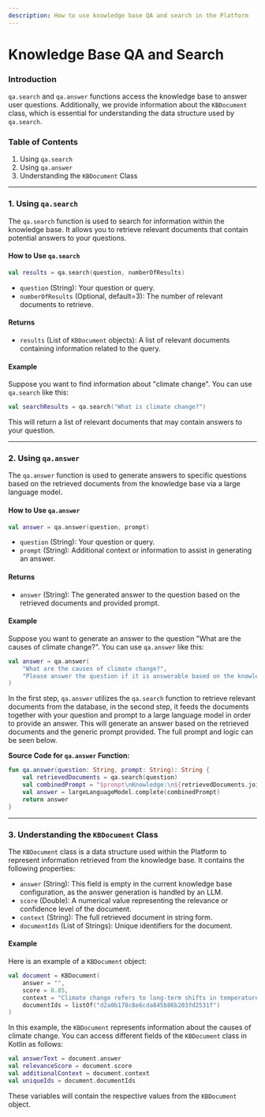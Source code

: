 ```yaml
---
description: How to use knowledge base QA and search in the Platform
---
```


# Knowledge Base QA and Search

### Introduction

`qa.search` and `qa.answer` functions access the knowledge base to answer user questions. Additionally, we provide information about the `KBDocument` class, which is essential for understanding the data structure used by `qa.search`.

### Table of Contents

1. Using `qa.search`
2. Using `qa.answer`
3. Understanding the `KBDocument` Class

***

### 1. Using `qa.search`

The `qa.search` function is used to search for information within the knowledge base. It allows you to retrieve relevant documents that contain potential answers to your questions.

#### How to Use `qa.search`

```kotlin
val results = qa.search(question, numberOfResults)
```

* `question` (String): Your question or query.
* `numberOfResults` (Optional, default=3): The number of relevant documents to retrieve.

#### Returns

* `results` (List of `KBDocument` objects): A list of relevant documents containing information related to the query.

#### Example

Suppose you want to find information about "climate change". You can use `qa.search` like this:

```kotlin
val searchResults = qa.search("What is climate change?")
```

This will return a list of relevant documents that may contain answers to your question.

***

### 2. Using `qa.answer`

The `qa.answer` function is used to generate answers to specific questions based on the retrieved documents from the knowledge base via a large language model.

#### How to Use `qa.answer`

```kotlin
val answer = qa.answer(question, prompt)
```

* `question` (String): Your question or query.
* `prompt` (String): Additional context or information to assist in generating an answer.

#### Returns

* `answer` (String): The generated answer to the question based on the retrieved documents and provided prompt.

#### Example

Suppose you want to generate an answer to the question "What are the causes of climate change?". You can use `qa.answer` like this:

```kotlin
val answer = qa.answer(
    "What are the causes of climate change?",
    "Please answer the question if it is answerable based on the knowledge provided."
)
```

In the first step, `qa.answer` utilizes the `qa.search` function to retrieve relevant documents from the database, in the second step, it feeds the documents together with your question and prompt to a large language model in order to provide an answer. This will generate an answer based on the retrieved documents and the generic prompt provided. The full prompt and logic can be seen below.

**Source Code for `qa.answer` Function:**

```kotlin
fun qa.answer(question: String, prompt: String): String {
    val retrievedDocuments = qa.search(question)
    val combinedPrompt = "$prompt\nKnowledge:\n${retrievedDocuments.joinToString(separator = "\n", prefix = "- ")}\nQuestion: $question\nAnswer:"
    val answer = largeLanguageModel.complete(combinedPrompt)
    return answer
}
```

***

### 3. Understanding the `KBDocument` Class

The `KBDocument` class is a data structure used within the Platform to represent information retrieved from the knowledge base. It contains the following properties:

* `answer` (String): This field is empty in the current knowledge base configuration, as the answer generation is handled by an LLM.
* `score` (Double): A numerical value representing the relevance or confidence level of the document.
* `context` (String): The full retrieved document in string form.
* `documentIds` (List of Strings): Unique identifiers for the document.

#### Example

Here is an example of a `KBDocument` object:

```kotlin
val document = KBDocument(
    answer = "",
    score = 0.85,
    context = "Climate change refers to long-term shifts in temperatures and weather patterns. These shifts may be natural, but since the 1800s, human activities have been the main driver of climate change, primarily due to the burning of fossil fuels (like coal, oil, and gas) which produces heat-trapping gases.",
    documentIds = listOf("d2a0b178c8e6cda845b86b203fd2531f")
)
```

In this example, the `KBDocument` represents information about the causes of climate change. You can access different fields of the `KBDocument` class in Kotlin as follows:

```kotlin
val answerText = document.answer
val relevanceScore = document.score
val additionalContext = document.context
val uniqueIds = document.documentIds
```

These variables will contain the respective values from the `KBDocument` object.
